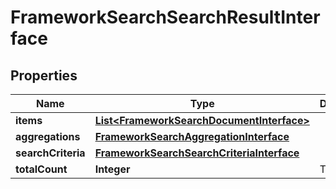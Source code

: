 
# FrameworkSearchSearchResultInterface

## Properties
Name | Type | Description | Notes
------------ | ------------- | ------------- | -------------
**items** | [**List&lt;FrameworkSearchDocumentInterface&gt;**](FrameworkSearchDocumentInterface.md) |  | 
**aggregations** | [**FrameworkSearchAggregationInterface**](FrameworkSearchAggregationInterface.md) |  | 
**searchCriteria** | [**FrameworkSearchSearchCriteriaInterface**](FrameworkSearchSearchCriteriaInterface.md) |  | 
**totalCount** | **Integer** | Total count. | 




